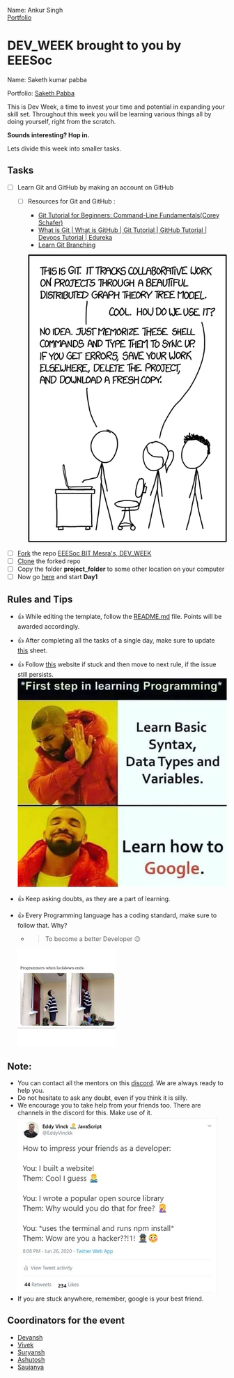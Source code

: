   Name: Ankur Singh  
  [Portfolio](https://update-ankur.github.io/)

# DEV_WEEK brought to you by EEESoc
<p>
Name: Saketh kumar pabba
</p>
<p>
Portfolio: <a href="https://sakpab2602.github.io/sakpab2602/">Saketh Pabba</a>
</p>
This is Dev Week, a time to invest your time and potential in expanding your skill set. Throughout this week you will be learning various things all by doing yourself, right from the scratch.

**Sounds interesting? Hop in.**

Lets divide this week into smaller tasks.

## Tasks
- [ ] Learn Git and GitHub by making an account on GitHub
    - [ ] Resources for Git and GitHub :
        - <a href="https://www.youtube.com/watch?v=HVsySz-h9r4">Git Tutorial for Beginners: Command-Line Fundamentals(Corey Schafer)</a>
        - <a href="https://www.youtube.com/watch?v=xuB1Id2Wxak">What is Git | What is GitHub | Git Tutorial | GitHub Tutorial | Devops Tutorial | Edureka</a>
        - <a href="https://learngitbranching.js.org/">Learn Git Branching</a>
        
        ![](memes/m2.jpeg)
        
- [ ] <a href="https://help.github.com/en/github/getting-started-with-github/fork-a-repo#fork-an-example-repository">Fork</a> the repo <a href="https://github.com/EEESocbitmesra/DEV_WEEK">EEESoc BIT Mesra's, DEV_WEEK</a>
- [ ] <a href="https://help.github.com/en/github/creating-cloning-and-archiving-repositories/cloning-a-repository">Clone</a> the forked repo
- [ ] Copy the folder **project_folder** to some other location on your computer
- [ ] Now go <a href="https://github.com/EEESocbitmesra/DEV_WEEK/tree/master/project_folder#day-1">here</a> and start __Day1__

## Rules and Tips
- :+1: While editing the template, follow the <a href="https://github.com/EEESocbitmesra/DEV_WEEK/blob/master/README.md">README.md</a> file. Points will be awarded accordingly.
- :+1: After completing all the tasks of a single day, make sure to update <a href="https://docs.google.com/spreadsheets/d/1SMP1g4yqpL8hpf8T1GFFPBTMSHZHmMZd8xaNTdwJbYE/edit?usp=sharing">this</a> sheet. 
- :+1: Follow [this](https://codinginflow.com/google-programming-questions) website if stuck and then move to next rule, if the issue still persists.
![](memes/m1.jpeg)
- :+1: Keep asking doubts, as they are a part of learning.
- :+1: Every Programming language has a coding standard, make sure to follow that. Why? 
  -  > To become a better Developer :wink:
  
  ![](memes/m9.jpeg)

## Note:
- You can contact all the mentors on this <a href="https://discord.gg/WbRdAqF">discord</a>. We are always ready to help you.
- Do not hesitate to ask any doubt, even if you think it is silly.
- We encourage you to take help from your friends too. There are channels in the discord for this. Make use of it.
![](memes/m4.jpeg)
- If you are stuck anywhere, remember, google is your best friend.

## Coordinators for the event
- <a href="https://github.com/devansh03">Devansh</a>
- <a href="https://github.com/vd-07">Vivek</a>
- <a href="https://github.com/singhsuryansh12">Suryansh</a>
- <a href="https://github.com/ashusketch382">Ashutosh</a>
- <a href="https://github.com/saujanya01">Saujanya</a>

